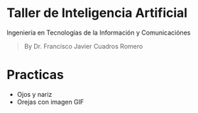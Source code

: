 # Taller de Inteligencia Artificial

Ingeniería en Tecnologías de la Información y Comunicaciónes
> By Dr. Francisco Javier Cuadros Romero

# Practicas
- Ojos y nariz
- Orejas con imagen GIF
